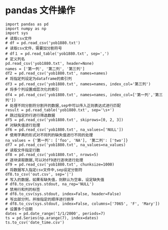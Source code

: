 # pandas 文件操作

	import pandas as pd
	import numpy as np
	import sys
	# 读取csv文件
	# df = pd.read_csv('yob1880.txt')
	# 读取csv文件，需要加分割符号
	# df１ = pd.read_table('yob1880.txt', sep=',')
	# 定义列名
	pd.read_csv('yob1880.txt', header=None)
	names = ['第一列', '第二列', '第三列']
	df2 = pd.read_csv('yob1880.txt', names=names)
	# 将指定列设定为dataframe的索引列
	df3 = pd.read_csv('yob1880.txt', names=names, index_col='第三列')
	# 将多个列设置成层次化的索引
	df4 = pd.read_csv('yob1880.txt', names=names, index_col=['第一列','第三列'])
	# 处理不同分割符分割开的数据,sep中可以传入正则表达式进行匹配
	result = pd.read_table('yob1880.txt', sep='\s+')
	# 跳过指定的行进行筛选数据
	df5 = pd.read_csv('yob1880.txt', skiprows=[0, 2, 3])
	# 对缺失值进行处理
	df6 = pd.read_csv('yob1880.txt', na_values=['NULL'])
	# 使用字典的形式对不同列的缺失值进行不同的处理
	na_values = {'第一列': ['foo', 'NA'], '第二列': ['two']}
	df7 = pd.read_csv('yob1880.txt', na_values=na_values)
	# 读取文件指定行数
	df8 = pd.read_csv('yob1880.txt', nrows=5)
	# 逐块读取数据,可以对df9进行逐块进行处理
	df9 = pd.read_csv('yob1880.txt', chunksize=1000)
	# 将数据写入指定csv文件中,sep设定分割符
	df8.to_csv('out.csv', sep='|')
	# 写入的数据，如果有缺失值，则默认为空串，设定缺失值
	# df8.to_csv(sys.stdout, na_rep='NULL')
	# 禁用行和列的标签
	# df8.to_csv(sys.stdout, index=False, header=False)
	# 写出部分列，并按指定的顺序进行排序
	# df8.to_csv(sys.stdout, index=False, columns=['7065', 'F', 'Mary'])
	# 设置多个日期
	dates = pd.date_range('1/1/2000', periods=7)
	ts = pd.Series(np.arange(7), index=dates)
	ts.to_csv('date_time.csv')
